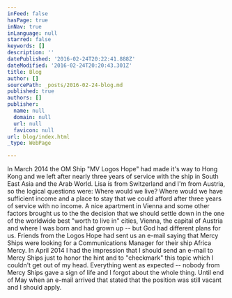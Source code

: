 ```yaml
---
inFeed: false
hasPage: true
inNav: true
inLanguage: null
starred: false
keywords: []
description: ''
datePublished: '2016-02-24T20:22:41.888Z'
dateModified: '2016-02-24T20:20:43.301Z'
title: Blog
author: []
sourcePath: _posts/2016-02-24-blog.md
published: true
authors: []
publisher:
  name: null
  domain: null
  url: null
  favicon: null
url: blog/index.html
_type: WebPage

---
```

In March 2014 the OM Ship "MV Logos Hope" had made it's way to Hong Kong and we left after nearly three years of service with the ship in South East Asia and the Arab World. Lisa is from Switzerland and I'm from Austria, so the logical questions were: Where would we live? Where would we have sufficient income and a place to stay that we could afford after three years of service with no income. A nice apartment in Vienna and some other factors brought us to the the decision that we should settle down in the one of the worldwide best "worth to live in" cities, Vienna, the capital of Austria and where I was born and had grown up -- but God had different plans for us.
Friends from the Logos Hope had sent us an e-mail saying that Mercy Ships were looking for a Communications Manager for their ship Africa Mercy. In April 2014 I had the impression that I should send an e-mail to Mercy Ships just to honor the hint and to "checkmark" this topic which I couldn't get out of my head. Everything went as expected -- nobody from Mercy Ships gave a sign of life and I forgot about the whole thing. Until end of May when an e-mail arrived that stated that the position was still vacant and I should apply.